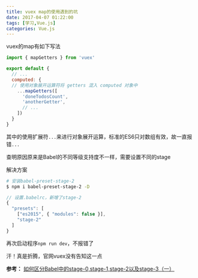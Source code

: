 ```yaml
---
title: vuex map的使用遇到的坑
date: 2017-04-07 01:22:00
tags: [学习,Vue.js]
categories: Vue.js
---
```


vuex的map有如下写法

```js
import { mapGetters } from 'vuex'

export default {
  // ...
  computed: {
  // 使用对象展开运算符将 getters 混入 computed 对象中
    ...mapGetters([
      'doneTodosCount',
      'anotherGetter',
      // ...
    ])
  }
}
```

其中的使用扩展符`...`来进行对象展开运算，标准的ES6只对数组有效，故一直报错`...`<!-- more -->

查明原因原来是Babel的不同等级支持度不一样，需要设置不同的stage

解决方案

```bash
# 安装babel-preset-stage-2
$ npm i babel-preset-stage-2 -D
```

```js
// 设置.babelrc，新增了stage-2
{
  "presets": [
    ["es2015", { "modules": false }],
    "stage-2"
  ]
}
```

再次启动程序`npm run dev`，不报错了

汗！真是折腾，官网vuex没有告知这一点

**参考：** [如何区分Babel中的stage-0,stage-1,stage-2以及stage-3（一）](http://www.cnblogs.com/chris-oil/p/5717544.html)